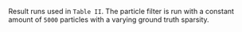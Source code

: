 Result runs used in `Table II`. The particle filter is run with a constant amount of `5000` particles with a varying ground truth sparsity.
